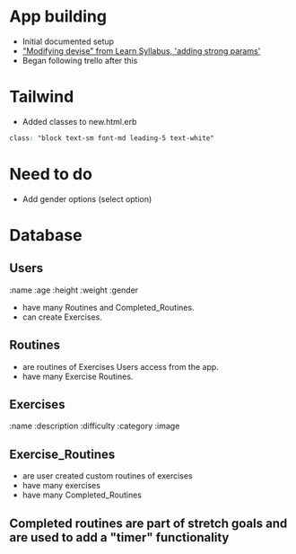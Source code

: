 # App building
- Initial documented setup
- ["Modifying devise" from Learn Syllabus, 'adding strong params'](https://github.com/learn-academy-2022-golf/Syllabus/blob/main/capstone/modifying-devise.md)
- Began following trello after this



# Tailwind
- Added classes to new.html.erb
``` css
class: "block text-sm font-md leading-5 text-white"
```



# Need to do
- Add gender options (select option)



# Database

## Users
:name :age :height :weight :gender
- have many Routines and Completed_Routines.
- can create Exercises.


## Routines
- are routines of Exercises Users access from the app.
- have many Exercise Routines.


## Exercises
:name :description :difficulty :category :image


## Exercise_Routines
- are user created custom routines of exercises
- have many exercises
- have many Completed_Routines


## Completed routines are part of stretch goals and are used to add a "timer" functionality
